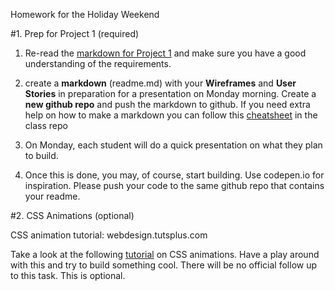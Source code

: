 Homework for the Holiday Weekend

#1. Prep for Project 1 (required)

1. Re-read the [markdown for Project 1](https://github.com/ga-students/WDI_LA_18/tree/master/projects/project-1) and make sure you have a good understanding of the requirements. 

2. create a **markdown** (readme.md) with your **Wireframes** and **User Stories** in preparation for a presentation on Monday morning. Create a **new github repo** and push the markdown to github. If you need extra help on how to make a markdown you can follow this [cheatsheet](https://github.com/ga-students/WDI_LA_17/blob/master/cheatsheets/markdown.md) in the class repo 

3. On Monday, each student will do a quick presentation on what they plan to build.

4. Once this is done, you may, of course, start building. Use codepen.io for inspiration. Please push your code to the same github repo that contains your readme.


#2. CSS Animations (optional)

CSS animation tutorial: webdesign.tutsplus.com

Take a look at the following [tutorial](http://webdesign.tutsplus.com/tutorials/a-beginners-introduction-to-css-animation--cms-21068) on CSS animations. Have a play around with this and try to build something cool. There will be no official follow up to this task. This is optional.

